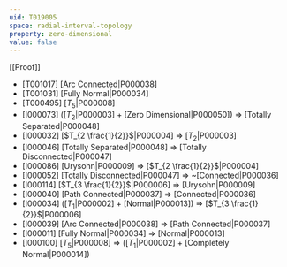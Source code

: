 ```yaml
---
uid: T019005
space: radial-interval-topology
property: zero-dimensional
value: false
---
```

[[Proof]]

* [T001017] [Arc Connected|P000038]
* [T001031] [Fully Normal|P000034]
* [T000495] [$T_5$|P000008]
* [I000073] ([$T_2$|P000003] + [Zero Dimensional|P000050]) => [Totally Separated|P000048]
* [I000032] [$T_{2 \frac{1}{2}}$|P000004] => [$T_2$|P000003]
* [I000046] [Totally Separated|P000048] => [Totally Disconnected|P000047]
* [I000086] [Urysohn|P000009] => [$T_{2 \frac{1}{2}}$|P000004]
* [I000052] [Totally Disconnected|P000047] => ~[Connected|P000036]
* [I000114] [$T_{3 \frac{1}{2}}$|P000006] => [Urysohn|P000009]
* [I000040] [Path Connected|P000037] => [Connected|P000036]
* [I000034] ([$T_1$|P000002] + [Normal|P000013]) => [$T_{3 \frac{1}{2}}$|P000006]
* [I000039] [Arc Connected|P000038] => [Path Connected|P000037]
* [I000011] [Fully Normal|P000034] => [Normal|P000013]
* [I000100] [$T_5$|P000008] => ([$T_1$|P000002] + [Completely Normal|P000014])

